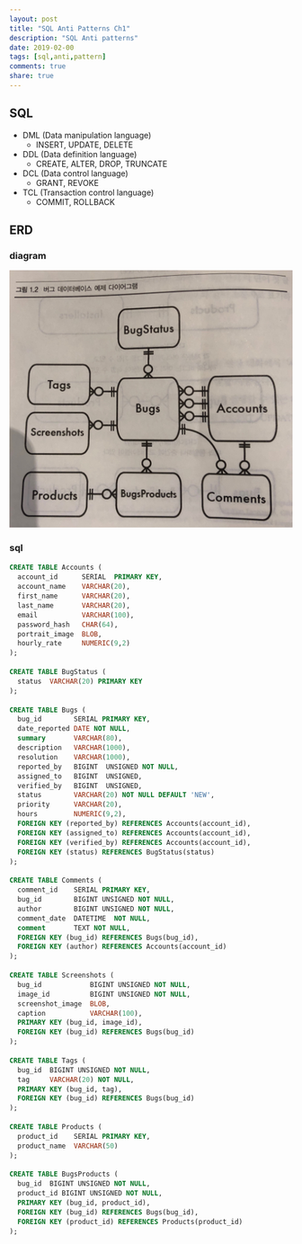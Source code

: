 ```yaml
---
layout: post
title: "SQL Anti Patterns Ch1"
description: "SQL Anti patterns"
date: 2019-02-00
tags: [sql,anti,pattern]
comments: true
share: true
---
```


## SQL
- DML (Data manipulation language)
  - INSERT, UPDATE, DELETE
- DDL (Data definition language)
  - CREATE, ALTER, DROP, TRUNCATE
- DCL (Data control language)
  - GRANT, REVOKE
- TCL (Transaction control language)
  - COMMIT, ROLLBACK

## ERD
### diagram
![erd](https://github.com/dec7/etc/blob/master/images/study/sql_anti_pattern/1_erd.jpeg?raw=true)

### sql
```sql
CREATE TABLE Accounts (
  account_id      SERIAL  PRIMARY KEY,
  account_name    VARCHAR(20),
  first_name      VARCHAR(20),
  last_name       VARCHAR(20),
  email           VARCHAR(100),
  password_hash   CHAR(64),
  portrait_image  BLOB,
  hourly_rate     NUMERIC(9,2)
);

CREATE TABLE BugStatus (
  status  VARCHAR(20) PRIMARY KEY
);

CREATE TABLE Bugs (
  bug_id        SERIAL PRIMARY KEY,
  date_reported DATE NOT NULL,
  summary       VARCHAR(80),
  description   VARCHAR(1000),
  resolution    VARCHAR(1000),
  reported_by   BIGINT  UNSIGNED NOT NULL,
  assigned_to   BIGINT  UNSIGNED,
  verified_by   BIGINT  UNSIGNED,
  status        VARCHAR(20) NOT NULL DEFAULT 'NEW',
  priority      VARCHAR(20),
  hours         NUMERIC(9,2),
  FOREIGN KEY (reported_by) REFERENCES Accounts(account_id),
  FOREIGN KEY (assigned_to) REFERENCES Accounts(account_id),
  FOREIGN KEY (verified_by) REFERENCES Accounts(account_id),
  FOREIGN KEY (status) REFERENCES BugStatus(status)
);

CREATE TABLE Comments (
  comment_id    SERIAL PRIMARY KEY,
  bug_id        BIGINT UNSIGNED NOT NULL,
  author        BIGINT UNSIGNED NOT NULL,
  comment_date  DATETIME  NOT NULL,
  comment       TEXT NOT NULL,
  FOREIGN KEY (bug_id) REFERENCES Bugs(bug_id),
  FOREIGN KEY (author) REFERENCES Accounts(account_id)
);

CREATE TABLE Screenshots (
  bug_id            BIGINT UNSIGNED NOT NULL,
  image_id          BIGINT UNSIGNED NOT NULL,
  screenshot_image  BLOB,
  caption           VARCHAR(100),
  PRIMARY KEY (bug_id, image_id),
  FOREIGN KEY (bug_id) REFERENCES Bugs(bug_id)
);

CREATE TABLE Tags (
  bug_id  BIGINT UNSIGNED NOT NULL,
  tag     VARCHAR(20) NOT NULL,
  PRIMARY KEY (bug_id, tag),
  FOREIGN KEY (bug_id) REFERENCES Bugs(bug_id)
);

CREATE TABLE Products (
  product_id    SERIAL PRIMARY KEY,
  product_name  VARCHAR(50)
);

CREATE TABLE BugsProducts (
  bug_id  BIGINT UNSIGNED NOT NULL,
  product_id BIGINT UNSIGNED NOT NULL,
  PRIMARY KEY (bug_id, product_id),
  FOREIGN KEY (bug_id) REFERENCES Bugs(bug_id),
  FOREIGN KEY (product_id) REFERENCES Products(product_id)
);
```